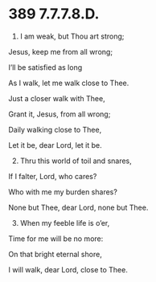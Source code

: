 # 389 7.7.7.8.D.

1.  I am weak, but Thou art strong;

Jesus, keep me from all wrong;

I’ll be satisfied as long

As I walk, let me walk close to Thee.

Just a closer walk with Thee,

Grant it, Jesus, from all wrong;

Daily walking close to Thee,

Let it be, dear Lord, let it be.

2.  Thru this world of toil and snares,

If I falter, Lord, who cares?

Who with me my burden shares?

None but Thee, dear Lord, none but Thee.

3.  When my feeble life is o’er,

Time for me will be no more:

On that bright eternal shore,

I will walk, dear Lord, close to Thee.

